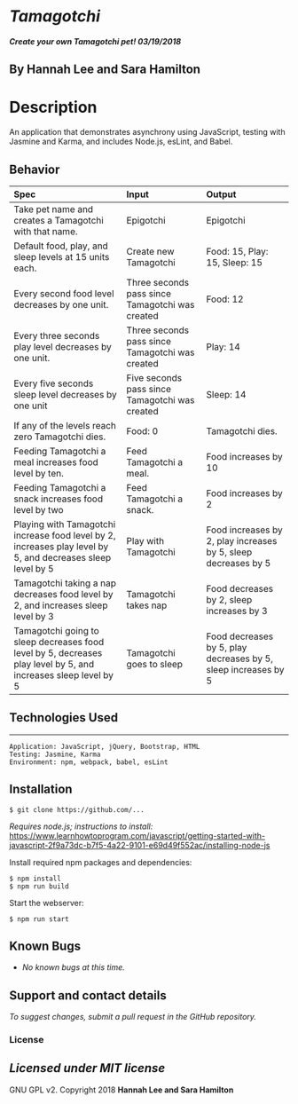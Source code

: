 # _Tamagotchi_

##### Create your own Tamagotchi pet! 03/19/2018

## By Hannah Lee and Sara Hamilton

# Description

An application that demonstrates asynchrony using JavaScript, testing with Jasmine and Karma, and includes Node.js, esLint, and Babel.

## Behavior

| Spec | Input | Output |
| :---------------| :---------------| :---------------|
| Take pet name and creates a Tamagotchi with that name. | Epigotchi | Epigotchi |
| Default food, play, and sleep levels at 15 units each. | Create new Tamagotchi | Food: 15, Play: 15, Sleep: 15 |
| Every second food level decreases by one unit. | Three seconds pass since Tamagotchi was created | Food: 12 |
| Every three seconds play level decreases by one unit. | Three seconds pass since Tamagotchi was created | Play: 14 |
| Every five seconds sleep level decreases by one unit | Five seconds pass since Tamagotchi was created | Sleep: 14 |
| If any of the levels reach zero Tamagotchi dies. | Food: 0  | Tamagotchi dies. |
| Feeding Tamagotchi a meal increases food level by ten. | Feed Tamagotchi a meal. | Food increases by 10 |
| Feeding Tamagotchi a snack increases food level by two | Feed Tamagotchi a snack. | Food increases by 2 |
| Playing with Tamagotchi increase food level by 2, increases play level by 5, and decreases sleep level by 5 | Play with Tamagotchi | Food increases by 2, play increases by 5, sleep decreases by 5|
| Tamagotchi taking a nap decreases food level by 2, and increases sleep level by 3 | Tamagotchi takes nap | Food decreases by 2, sleep increases by 3|
| Tamagotchi going to sleep decreases food level by 5, decreases play level by 5, and increases sleep level by 5 | Tamagotchi goes to sleep | Food decreases by 5, play decreases by 5, sleep increases by 5|

## Technologies Used
------------

```
Application: JavaScript, jQuery, Bootstrap, HTML
Testing: Jasmine, Karma
Environment: npm, webpack, babel, esLint
```

Installation
------------

```
$ git clone https://github.com/...
```

_Requires node.js; instructions to install:_ https://www.learnhowtoprogram.com/javascript/getting-started-with-javascript-2f9a73dc-b7f5-4a22-9101-e69d49f552ac/installing-node-js

Install required npm packages and dependencies:

```
$ npm install
$ npm run build
```

Start the webserver:
```
$ npm run start
```

## Known Bugs

  * _No known bugs at this time._

## Support and contact details

  _To suggest changes, submit a pull request in the GitHub repository._

### License

  _Licensed under MIT license_
-------

GNU GPL v2. Copyright 2018 **Hannah Lee and Sara Hamilton**
